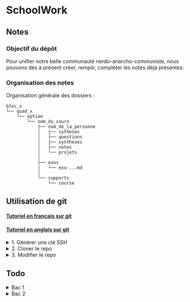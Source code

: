 # SchoolWork

## Notes

### Objectif du dépôt
Pour unifier notre belle communauté nerdo-anarcho-communiste, nous pouvons dès à présent créer, remplir, compléter les notes déjà présentes.

### Organisation des notes

Organisation générale des dossiers :


```
bloc_x      
└── quad_x      
    └── option      
        └── nom_du_cours        
            ├── nom_de_la_personne      
            │   ├── sytheses        
            │   ├── questions       
            │   ├── syntheses       
            │   ├── notes       
            │   └── projets     
            │       
            ├── exos        
            │   └── exo-...md       
            │       
            └── supports        
                └── course      
```
 


## Utilisation de git
#### [Tutoriel en français sur git](https://www.atlassian.com/fr/git/tutorials)
#### [Tutoriel en anglais sur git](https://github.com/git-guides/)

<details>
<summary>1. Générer une clé SSH</summary>

- Utilisez la commande : `ssh-key` pour générer une clé SSH
- Copiez la clé qui se trouve dans le dossier `.ssh` dans le fichier `id_rsa.pub`
- [Ajoutez la clé à votre profil Github](https://github.com/settings/keys)
</details>

<details>
<summary>2. Cloner le repo </summary>
    
- Utilisez la commande : `git clone git@github.com:trifoil/SchoolWork.git` , cela va créer le dossier "SchoolWork" dans le répertoire où la commande est exécutée
</details>

<details>
<summary> 3. Modifier le repo </summary>

- Utilisez la commande [`git pull`](https://www.atlassian.com/fr/git/tutorials/syncing/git-pull) pour mettre à jour le repo
- Utilisez les commandes [`git add`](https://www.atlassian.com/fr/git/tutorials/saving-changes/git-add) et [`git commit`](https://www.atlassian.com/fr/git/tutorials/saving-changes/git-commit) pour enregistrer localement vos modifications 
- Puis utilisez la commande [`git push`](https://www.atlassian.com/fr/git/tutorials/syncing/git-push) pour envoyer vos modifications sur le repo
</details>

## Todo
<details>
<summary> Bac 1 </summary>

## Bac 1
### **TH**
- [ ] Réseau
- [ ] Archi
- [ ] IOE
- [ ] Elec
- [ ] Prog
### **TP**
- [x] Prog

</details>

<details>
<summary> Bac 2 </summary>

### Bac 2 
---
### **TH**
- [ ] DB
  
### **TP**
- [ ] Windows Server 
- [ ] Linux 
- [ ] PHP
- [ ] Technum

</details>